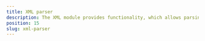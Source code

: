 ```yaml
---
title: XML parser
description: The XML module provides functionality, which allows parsing an XML content in NativeScript. The module enables searching for specific attribute and its value or taking the data(e.g. `text` value) locked between the XML elements.
position: 15
slug: xml-parser
---
```

